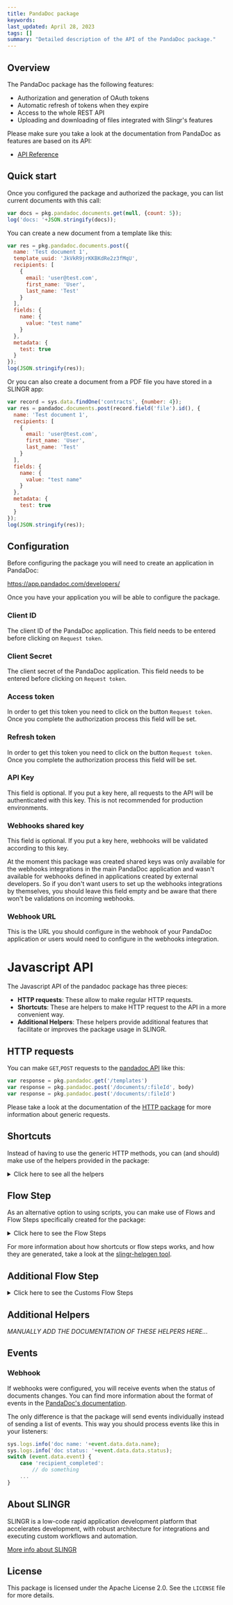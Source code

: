 ```yaml
---
title: PandaDoc package
keywords: 
last_updated: April 28, 2023
tags: []
summary: "Detailed description of the API of the PandaDoc package."
---
```


## Overview

The PandaDoc package has the following features:
 
- Authorization and generation of OAuth tokens
- Automatic refresh of tokens when they expire
- Access to the whole REST API
- Uploading and downloading of files integrated with Slingr's features

Please make sure you take a look at the documentation from PandaDoc as features are based on its API:

- [API Reference](https://developers.pandadoc.com/v1/reference)

## Quick start

Once you configured the package and authorized the package, you can list current documents with this call:

```js
var docs = pkg.pandadoc.documents.get(null, {count: 5});
log('docs: '+JSON.stringify(docs));
```

You can create a new document from a template like this:

```js
var res = pkg.pandadoc.documents.post({
  name: 'Test document 1',
  template_uuid: 'JkVkR9jrKKBKdRe2z3fMqU',
  recipients: [  
    {  
      email: 'user@test.com',
      first_name: 'User',
      last_name: 'Test'
    }
  ],
  fields: {  
    name: {  
      value: "test name"
    }
  },
  metadata: {  
    test: true
  }
});
log(JSON.stringify(res));
```

Or you can also create a document from a PDF file you have stored in a SLINGR app:

```js
var record = sys.data.findOne('contracts', {number: 4});
var res = pandadoc.documents.post(record.field('file').id(), {
  name: 'Test document 1',
  recipients: [  
    {  
      email: 'user@test.com',
      first_name: 'User',
      last_name: 'Test'
    }
  ],
  fields: {  
    name: {  
      value: "test name"
    }
  },
  metadata: {  
    test: true
  }
});
log(JSON.stringify(res));
```

## Configuration

Before configuring the package you will need to create an application in PandaDoc:

https://app.pandadoc.com/developers/

Once you have your application you will be able to configure the package.

### Client ID

The client ID of the PandaDoc application. This field needs to be entered before clicking on `Request token`.

### Client Secret

The client secret of the PandaDoc application. This field needs to be entered before clicking on `Request token`.

### Access token

In order to get this token you need to click on the button `Request token`. Once you complete the authorization process
this field will be set.

### Refresh token

In order to get this token you need to click on the button `Request token`. Once you complete the authorization process
this field will be set.

### API Key

This field is optional. If you put a key here, all requests to the API will be authenticated with this key. This is not recommended for production environments.

### Webhooks shared key

This field is optional. If you put a key here, webhooks will be validated according to this key.

At the moment this package was created shared keys was only available for the webhooks integrations in the main
PandaDoc application and wasn't available for webhooks defined in applications created by external developers. So if
you don't want users to set up the webhooks integrations by themselves, you should leave this field empty and be
aware that there won't be validations on incoming webhooks.

### Webhook URL

This is the URL you should configure in the webhook of your PandaDoc application or users would need to configure
in the webhooks integration.


# Javascript API

The Javascript API of the pandadoc package has three pieces:

- **HTTP requests**: These allow to make regular HTTP requests.
- **Shortcuts**: These are helpers to make HTTP request to the API in a more convenient way.
- **Additional Helpers**: These helpers provide additional features that facilitate or improves the package usage in SLINGR.

## HTTP requests
You can make `GET`,`POST` requests to the [pandadoc API](https://api.pandadoc.com) like this:
```javascript
var response = pkg.pandadoc.get('/templates')
var response = pkg.pandadoc.post('/documents/:fileId', body)
var response = pkg.pandadoc.post('/documents/:fileId')
```

Please take a look at the documentation of the [HTTP package](https://github.com/slingr-stack/http-service#javascript-api)
for more information about generic requests.

## Shortcuts

Instead of having to use the generic HTTP methods, you can (and should) make use of the helpers provided in the package:
<details>
    <summary>Click here to see all the helpers</summary>

<br>

* API URL: '/documents'
* HTTP Method: 'GET'
```javascript
pkg.pandadoc.documents.get()
```
---
* API URL: '/documents/:documentId'
* HTTP Method: 'GET'
```javascript
pkg.pandadoc.documents.get()
```
---
* API URL: '/documents/:documentId/details'
* HTTP Method: 'GET'
```javascript
pkg.pandadoc.documents.details.get(documentId)
```
---
* API URL: '/documents/:documentId/download'
* HTTP Method: 'GET'
```javascript
pkg.pandadoc.documents.download.get(documentId)
```
---
* API URL: '/templates'
* HTTP Method: 'GET'
```javascript
pkg.pandadoc.templates.get()
```
---
* API URL: '/templates/:templateId/details'
* HTTP Method: 'GET'
```javascript
pkg.pandadoc.templates.details.get(templateId)
```
---
* API URL: '/documents'
* HTTP Method: 'POST'
```javascript
pkg.pandadoc.documents.post(body)
```
---
* API URL: '/documents/:fileId'
* HTTP Method: 'POST'
```javascript
pkg.pandadoc.documents.post(fileId, body)
```
---
* API URL: '/documents/:documentId/send'
* HTTP Method: 'POST'
```javascript
pkg.pandadoc.documents.send.post(documentId, body)
```
---
* API URL: '/documents/:documentId/session'
* HTTP Method: 'POST'
```javascript
pkg.pandadoc.documents.session.post(documentId, body)
```
---

</details>

## Flow Step

As an alternative option to using scripts, you can make use of Flows and Flow Steps specifically created for the package:
<details>
    <summary>Click here to see the Flow Steps</summary>

<br>



### Generic Flow Step

Generic flow step for full use of the entire package and its services.

<h3>Inputs</h3>

<table>
    <thead>
    <tr>
        <th>Label</th>
        <th>Type</th>
        <th>Required</th>
        <th>Default</th>
        <th>Visibility</th>
        <th>Description</th>
    </tr>
    </thead>
    <tbody>
    <tr>
        <td>URL (Method)</td>
        <td>choice</td>
        <td>yes</td>
        <td> - </td>
        <td>Always</td>
        <td>
            This is the http method to be used against the package. <br>
            Possible values are: <br>
            <i><strong>GET,POST</strong></i>
        </td>
    </tr>
    <tr>
        <td>URL (Path)</td>
        <td>choice</td>
        <td>yes</td>
        <td> - </td>
        <td>Always</td>
        <td>
            The url to which this package will send the request. This is the exact service to which the http request will be made. <br>
            Possible values are: <br>
            <i><strong>/documents<br>/documents/{documentId}<br>/documents/{documentId}/details<br>/documents/{documentId}/download<br>/templates<br>/templates/{templateId}/details<br>/documents<br>/documents/{fileId}<br>/documents/{documentId}/send<br>/documents/{documentId}/session<br></strong></i>
        </td>
    </tr>
    <tr>
        <td>Headers</td>
        <td>keyValue</td>
        <td>no</td>
        <td> - </td>
        <td>Always</td>
        <td>
            Used when you want to have a custom http header for the request.
        </td>
    </tr>
    <tr>
        <td>Query Params</td>
        <td>keyValue</td>
        <td>no</td>
        <td> - </td>
        <td>Always</td>
        <td>
            Used when you want to have a custom query params for the http call.
        </td>
    </tr>
    <tr>
        <td>Body</td>
        <td>json</td>
        <td>no</td>
        <td> - </td>
        <td>Always</td>
        <td>
            A payload of data can be sent to the server in the body of the request.
        </td>
    </tr>
    <tr>
        <td>Override Settings</td>
        <td>boolean</td>
        <td>no</td>
        <td> false </td>
        <td>Always</td>
        <td></td>
    </tr>
    <tr>
        <td>Follow Redirect</td>
        <td>boolean</td>
        <td>no</td>
        <td> false </td>
        <td> overrideSettings </td>
        <td>Indicates that the resource has to be downloaded into a file instead of returning it in the response.</td>
    </tr>
    <tr>
        <td>Download</td>
        <td>boolean</td>
        <td>no</td>
        <td> false </td>
        <td> overrideSettings </td>
        <td>If true the method won't return until the file has been downloaded, and it will return all the information of the file.</td>
    </tr>
    <tr>
        <td>File name</td>
        <td>text</td>
        <td>no</td>
        <td></td>
        <td> overrideSettings </td>
        <td>If provided, the file will be stored with this name. If empty the file name will be calculated from the URL.</td>
    </tr>
    <tr>
        <td>Full response</td>
        <td> boolean </td>
        <td>no</td>
        <td> false </td>
        <td> overrideSettings </td>
        <td>Include extended information about response</td>
    </tr>
    <tr>
        <td>Connection Timeout</td>
        <td> number </td>
        <td>no</td>
        <td> 5000 </td>
        <td> overrideSettings </td>
        <td>Connect timeout interval, in milliseconds (0 = infinity).</td>
    </tr>
    <tr>
        <td>Read Timeout</td>
        <td> number </td>
        <td>no</td>
        <td> 60000 </td>
        <td> overrideSettings </td>
        <td>Read timeout interval, in milliseconds (0 = infinity).</td>
    </tr>
    </tbody>
</table>

<h3>Outputs</h3>

<table>
    <thead>
    <tr>
        <th>Name</th>
        <th>Type</th>
        <th>Description</th>
    </tr>
    </thead>
    <tbody>
    <tr>
        <td>response</td>
        <td>object</td>
        <td>
            Object resulting from the response to the package call.
        </td>
    </tr>
    </tbody>
</table>


</details>

For more information about how shortcuts or flow steps works, and how they are generated, take a look at the [slingr-helpgen tool](https://github.com/slingr-stack/slingr-helpgen).

## Additional Flow Step


<details>
    <summary>Click here to see the Customs Flow Steps</summary>

<br>


### Create Document From Pdf

Create a pandadoc document from a pdf file.

<table>
    <thead>
    <tr>
        <th>Label</th>
        <th>Type</th>
        <th>Required</th>
        <th>Default</th>
        <th>Visibility</th>
        <th>Description</th>
    </tr>
    </thead>
    <tbody>
    <tr>
        <td>File id</td>
        <td>text</td>
        <td>no</td>
        <td> - </td>
        <td>Always</td>
        <td>
            The id provided by record of the file to create the PDF.
        </td>
    </tr>
    <tr>
        <td>File Name</td>
        <td>text</td>
        <td>no</td>
        <td> - </td>
        <td>Always</td>
        <td>
            The name with which the file is created in Pandadoc.
        </td>
    </tr>
    <tr>
        <td>Recipients</td>
        <td>Multiple texts</td>
        <td>no</td>
        <td> - </td>
        <td>Always</td>
        <td>
            Add a recipient to view or sign your document.
        </td>
    </tr>
    <tr>
        <td>Fields</td>
        <td>keyValue</td>
        <td>no</td>
        <td> - </td>
        <td>Always</td>
        <td>
            You may pass a list of fields/values to pre-fill fields used in a template.
        </td>
    </tr>
    </tbody>
</table>

<table>
    <thead>
    <tr>
        <th>Name</th>
        <th>Type</th>
        <th>Description</th>
    </tr>
    </thead>
    <tbody>
    <tr>
        <td>response</td>
        <td>object</td>
        <td>
            Object resulting from the response to the package call.
        </td>
    </tr>
    </tbody>
</table>

### Download Document

Download a pandadoc document.

<table>
    <thead>
    <tr>
        <th>Label</th>
        <th>Type</th>
        <th>Required</th>
        <th>Default</th>
        <th>Visibility</th>
        <th>Description</th>
    </tr>
    </thead>
    <tbody>
    <tr>
        <td>File id</td>
        <td>text</td>
        <td>no</td>
        <td> - </td>
        <td>Always</td>
        <td>
            The id provided by Pandadoc Service.
        </td>
    </tr>
    <tr>
        <td>File Name</td>
        <td>text</td>
        <td>no</td>
        <td> - </td>
        <td>Always</td>
        <td>
            If provided, the file will be stored with this name.
        </td>
    </tr>
    </tbody>
</table>

<table>
    <thead>
    <tr>
        <th>Name</th>
        <th>Type</th>
        <th>Description</th>
    </tr>
    </thead>
    <tbody>
    <tr>
        <td>response</td>
        <td>object</td>
        <td>
            Object resulting from the response to the package call.
        </td>
    </tr>
    </tbody>
</table>

### List Documents

List all documents on your pandadoc account.

<table>
    <thead>
    <tr>
        <th>Name</th>
        <th>Type</th>
        <th>Description</th>
    </tr>
    </thead>
    <tbody>
    <tr>
        <td>response</td>
        <td>object</td>
        <td>
            Object resulting from the response to the package call.
        </td>
    </tr>
    </tbody>
</table>

### Send Document

Move a document to sent status and send an optional email.

<table>
    <thead>
    <tr>
        <th>Label</th>
        <th>Type</th>
        <th>Required</th>
        <th>Default</th>
        <th>Visibility</th>
        <th>Description</th>
    </tr>
    </thead>
    <tbody>
    <tr>
        <td>File id</td>
        <td>text</td>
        <td>no</td>
        <td> - </td>
        <td>Always</td>
        <td>
            The id provided by Pandadoc Service.
        </td>
    </tr>
    <tr>
        <td>Subject</td>
        <td>text/email</td>
        <td>no</td>
        <td> - </td>
        <td>Always</td>
        <td>
            Value that will be used as the email subject.
        </td>
    </tr>
    <tr>
        <td>Message</td>
        <td>text</td>
        <td>no</td>
        <td> - </td>
        <td>Always</td>
        <td>
            A message which will be sent by email with a link to a document to sign.
        </td>
    </tr>
    <tr>
        <td>Silent</td>
        <td>boolean</td>
        <td>no</td>
        <td> false </td>
        <td>Always</td>
        <td>
            Disables sent, viewed, comment and completed email notifications for document recipients and the document sender. By default, notifications emails are sent for specific actions. If set as true, it won't affect "Approve document" email notification sent to the Approver.
        </td>
    </tr>
    </tbody>
</table>

<table>
    <thead>
    <tr>
        <th>Name</th>
        <th>Type</th>
        <th>Description</th>
    </tr>
    </thead>
    <tbody>
    <tr>
        <td>response</td>
        <td>object</td>
        <td>
            Object resulting from the response to the package call.
        </td>
    </tr>
    </tbody>
</table>


</details>

## Additional Helpers
*MANUALLY ADD THE DOCUMENTATION OF THESE HELPERS HERE...*


## Events

### Webhook

If webhooks were configured, you will receive events when the status of documents changes. You can find more information
about the format of events in the [PandaDoc's documentation](https://developers.pandadoc.com/v1/reference#on-document-status-change).

The only difference is that the package will send events individually instead of sending a list of events. This way you
should process events like this in your listeners:

```js
sys.logs.info('doc name: '+event.data.data.name);
sys.logs.info('doc status: '+event.data.data.status);
switch (event.data.event) {
    case 'recipient_completed':
        // do something
    ...
}
```

## About SLINGR

SLINGR is a low-code rapid application development platform that accelerates development, with robust architecture for integrations and executing custom workflows and automation.

[More info about SLINGR](https://slingr.io)

## License

This package is licensed under the Apache License 2.0. See the `LICENSE` file for more details.
